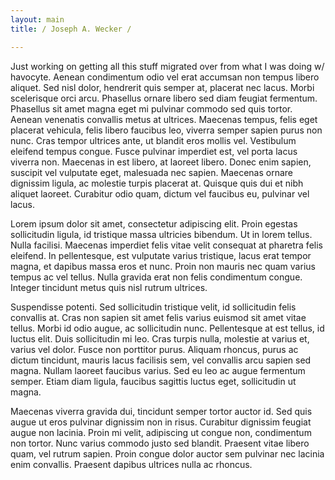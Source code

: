 ```yaml
---
layout: main
title: / Joseph A. Wecker /

---
```

Just working on getting all this stuff migrated over from what I was doing w/
havocyte. Aenean condimentum odio vel erat accumsan non tempus libero aliquet.
Sed nisl dolor, hendrerit quis semper at, placerat nec lacus. Morbi scelerisque
orci arcu. Phasellus ornare libero sed diam feugiat fermentum. Phasellus sit
amet magna eget mi pulvinar commodo sed quis tortor. Aenean venenatis convallis
metus at ultrices. Maecenas tempus, felis eget placerat vehicula, felis libero
faucibus leo, viverra semper sapien purus non nunc. Cras tempor ultrices ante,
ut blandit eros mollis vel. Vestibulum eleifend tempus congue. Fusce pulvinar
imperdiet est, vel porta lacus viverra non. Maecenas in est libero, at laoreet
libero. Donec enim sapien, suscipit vel vulputate eget, malesuada nec sapien.
Maecenas ornare dignissim ligula, ac molestie turpis placerat at. Quisque quis
dui et nibh aliquet laoreet. Curabitur odio quam, dictum vel faucibus eu,
pulvinar vel lacus.

Lorem ipsum dolor sit amet, consectetur adipiscing elit. Proin egestas
sollicitudin ligula, id tristique massa ultricies bibendum. Ut in lorem tellus.
Nulla facilisi. Maecenas imperdiet felis vitae velit consequat at pharetra
felis eleifend. In pellentesque, est vulputate varius tristique, lacus erat
tempor magna, et dapibus massa eros et nunc. Proin non mauris nec quam varius
tempus ac vel tellus. Nulla gravida erat non felis condimentum congue. Integer
tincidunt metus quis nisl rutrum ultrices.

Suspendisse potenti. Sed sollicitudin tristique velit, id sollicitudin felis
convallis at. Cras non sapien sit amet felis varius euismod sit amet vitae
tellus. Morbi id odio augue, ac sollicitudin nunc. Pellentesque at est tellus,
id luctus elit. Duis sollicitudin mi leo. Cras turpis nulla, molestie at varius
et, varius vel dolor. Fusce non porttitor purus. Aliquam rhoncus, purus ac
dictum tincidunt, mauris lacus facilisis sem, vel convallis arcu sapien sed
magna. Nullam laoreet faucibus varius. Sed eu leo ac augue fermentum semper.
Etiam diam ligula, faucibus sagittis luctus eget, sollicitudin ut magna.

Maecenas viverra gravida dui, tincidunt semper tortor auctor id. Sed quis augue
ut eros pulvinar dignissim non in risus. Curabitur dignissim feugiat augue non
lacinia. Proin mi velit, adipiscing ut congue non, condimentum non tortor. Nunc
varius commodo justo sed blandit. Praesent vitae libero quam, vel rutrum
sapien. Proin congue dolor auctor sem pulvinar nec lacinia enim convallis.
Praesent dapibus ultrices nulla ac rhoncus. 
